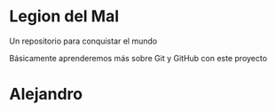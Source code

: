 # Legion del Mal
Un repositorio para conquistar el mundo

Básicamente aprenderemos más sobre Git y GitHub con este proyecto


# Alejandro



